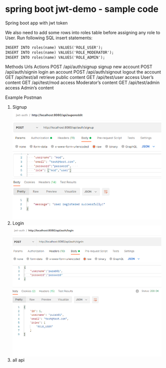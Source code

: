 # spring boot jwt-demo - sample code
Spring boot app with jwt token

We also need to add some rows into roles table before assigning any role to User.
Run following SQL insert statements:
```
INSERT INTO roles(name) VALUES('ROLE_USER');
INSERT INTO roles(name) VALUES('ROLE_MODERATOR');
INSERT INTO roles(name) VALUES('ROLE_ADMIN');

```


Methods	Urls	Actions
POST	/api/auth/signup	signup new account
POST	/api/auth/signin	login an account
POST	/api/auth/signout	logout the account
GET	/api/test/all	retrieve public content
GET	/api/test/user	access User’s content
GET	/api/test/mod	access Moderator’s content
GET	/api/test/admin	access Admin’s content

Example Postman

1. Signup
![testt sss](j1.png)
2. Login
![testt sss](j2.png)
3. all api
